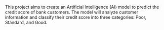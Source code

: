 This project aims to create an Artificial Intelligence (AI) model to predict the credit score of bank customers. The model will analyze customer information and classify their credit score into three categories: Poor, Standard, and Good.
